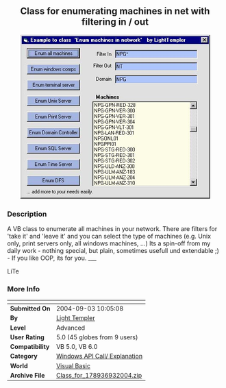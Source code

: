 ﻿<div align="center">

## Class for enumerating machines in net with filtering in / out

<img src="PIC200493942556264.jpg">
</div>

### Description

A VB class to enumerate all machines in your network. There are filters for 'take it' and 'leave it' and you can select the type of machines (e.g. Unix only, print servers only, all windows machines, ...) Its a spin-off from my daily work - nothing special, but plain, sometimes usefull und extendable ;) - If you like OOP, its for you. ___

LiTe
 
### More Info
 


<span>             |<span>
---                |---
**Submitted On**   |2004-09-03 10:05:08
**By**             |[Light Templer](https://github.com/Planet-Source-Code/PSCIndex/blob/master/ByAuthor/light-templer.md)
**Level**          |Advanced
**User Rating**    |5.0 (45 globes from 9 users)
**Compatibility**  |VB 5\.0, VB 6\.0
**Category**       |[Windows API Call/ Explanation](https://github.com/Planet-Source-Code/PSCIndex/blob/master/ByCategory/windows-api-call-explanation__1-39.md)
**World**          |[Visual Basic](https://github.com/Planet-Source-Code/PSCIndex/blob/master/ByWorld/visual-basic.md)
**Archive File**   |[Class\_for\_178936932004\.zip](https://github.com/Planet-Source-Code/light-templer-class-for-enumerating-machines-in-net-with-filtering-in-out__1-55993/archive/master.zip)








